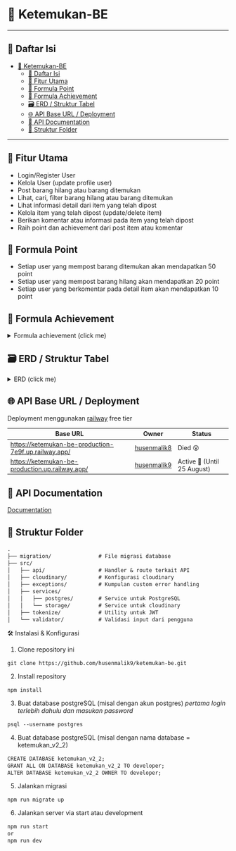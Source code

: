 # 🔎 Ketemukan-BE

---

## 📑 Daftar Isi

- [🔎 Ketemukan-BE](#-ketemukan-be)
  - [📑 Daftar Isi](#-daftar-isi)
  - [🚀 Fitur Utama](#-fitur-utama)
  - [🧮 Formula Point](#-formula-point)
  - [🧮 Formula Achievement](#-formula-achievement)
  - [🗃️ ERD / Struktur Tabel](#️-erd--struktur-tabel)
  - [🌐 API Base URL / Deployment](#-api-base-url--deployment)
  - [📖 API Documentation](#-api-documentation)
  - [📁 Struktur Folder](#-struktur-folder)

---

## 🚀 Fitur Utama

- Login/Register User
- Kelola User (update profile user)
- Post barang hilang atau barang ditemukan
- Lihat, cari, filter barang hilang atau barang ditemukan
- Lihat informasi detail dari item yang telah dipost
- Kelola item yang telah dipost (update/delete item)
- Berikan komentar atau informasi pada item yang telah dipost
- Raih point dan achievement dari post item atau komentar

## 🧮 Formula Point

- Setiap user yang mempost barang ditemukan akan mendapatkan 50 point
- Setiap user yang mempost barang hilang akan mendapatkan 20 point
- Setiap user yang berkomentar pada detail item akan mendapatkan 10 point

## 🧮 Formula Achievement

<details>
<summary>Formula achievement (click me)</summary>

| No  | Name                | Description                                                             | Condition Type | Condition Value |
| --- | ------------------- | ----------------------------------------------------------------------- | -------------- | --------------- |
| 1   | Bounty Hunter       | Kamu sudah berhasil menemukan 10 barang — pencarianmu dimulai!          | found_items    | 10              |
| 2   | Sharp Eye           | Matamu tajam! Kamu berhasil menemukan 20 barang.                        | found_items    | 20              |
| 3   | Tracking Master     | Kamu adalah ahli dalam menemukan barang — 50 pencapaian hebat!          | found_items    | 50              |
| 4   | Legend of the Found | Kamu adalah legenda di dunia barang hilang. Tak tertandingi.            | found_items    | 100             |
| 5   | Where Is It?        | "Loh, ilang lagi?" — kayaknya kamu kurang update sama barang sendiri 😅 | lost_items     | 5               |
| 6   | The Forgetful       | Kamu dan barangmu tampaknya sering beda jalan. Hati-hati, ya!           | lost_items     | 10              |
| 7   | Lost Master         | Saat orang lain kehilangan kunci, kamu kehilangan satu kota.            | lost_items     | 20              |
| 8   | Help me!            | Kamu perlu GPS buat hidupmu sendiri. 100 kali kehilangan, serius? 😭    | lost_items     | 100             |
| 9   | Helpful Citizen     | Baru 5 komentar, tapi udah mulai peduli. Warga yang layak dicontoh 👍   | comments       | 5               |
| 10  | Quick Responder     | Gak perlu disuruh, langsung bantu jawab. Mantap!                        | comments       | 10              |
| 11  | Lost & Found Friend | Kamu selalu hadir waktu orang lain kehilangan. Baik banget sih 😢       | comments       | 20              |
| 12  | Comment Champion    | Kamu udah kayak admin, tapi tanpa gaji. Tetap setia bantuin! 🫡          | comments       | 50              |
| 13  | Keyboard Hero       | Menolong tanpa jubah, cuma modal keyboard dan niat baik 💻              | comments       | 75              |
| 14  | Golden Citizen      | Kamu layak dikasih penghargaan RT. Seratus komentar penuh empati 🥇     | comments       | 100             |

</details>

## 🗃️ ERD / Struktur Tabel

<details>
<summary>ERD (click me)</summary>

![Tampilan Awal](./ERD.png)

</details>

## 🌐 API Base URL / Deployment

Deployment menggunakan [railway](https://railway.com/) free tier

| Base URL                                             | Owner                                         | Status                      |
| ---------------------------------------------------- | --------------------------------------------- | --------------------------- |
| https://ketemukan-be-production-7e9f.up.railway.app/ | [husenmalik8](https://github.com/husenmalik8) | Died 😵                     |
| https://ketemukan-be-production.up.railway.app/      | [husenmalik9](https://github.com/husenmalik9) | Active 🙂 (Until 25 August) |

## 📖 API Documentation

[Documentation](https://documenter.getpostman.com/view/9925894/2sB3B8tDZV)

## 📁 Struktur Folder

```
.
├── migration/               # File migrasi database
├── src/
│   ├── api/                 # Handler & route terkait API
│   ├── cloudinary/          # Konfigurasi cloudinary
│   ├── exceptions/          # Kumpulan custom error handling
│   ├── services/
│   │   ├── postgres/        # Service untuk PostgreSQL
│   │   └── storage/         # Service untuk cloudinary
│   ├── tokenize/            # Utility untuk JWT
│   └── validator/           # Validasi input dari pengguna
```

🛠️ Instalasi & Konfigurasi

1. Clone repository ini

```
git clone https://github.com/husenmalik9/ketemukan-be.git

```

2. Install repository

```
npm install

```

3. Buat database postgreSQL (misal dengan akun postgres) _pertama login terlebih dahulu dan masukan password_

```
psql --username postgres

```

4. Buat database postgreSQL (misal dengan nama database = ketemukan_v2_2)

```
CREATE DATABASE ketemukan_v2_2;
GRANT ALL ON DATABASE ketemukan_v2_2 TO developer;
ALTER DATABASE ketemukan_v2_2 OWNER TO developer;

```

5. Jalankan migrasi

```
npm run migrate up
```

6. Jalankan server via start atau development

```
npm run start
or
npm run dev
```
